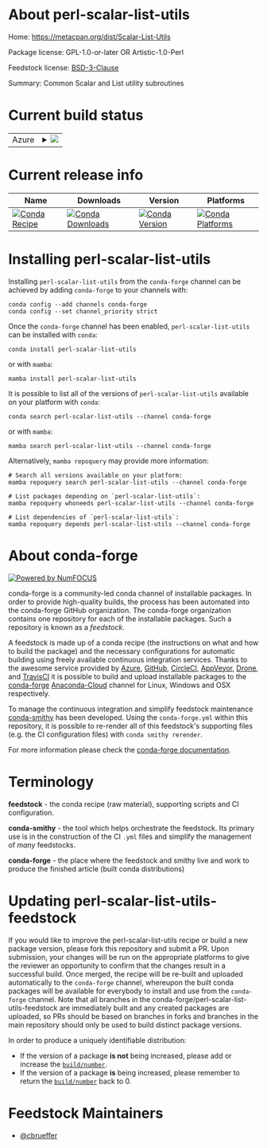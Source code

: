 About perl-scalar-list-utils
============================

Home: https://metacpan.org/dist/Scalar-List-Utils

Package license: GPL-1.0-or-later OR Artistic-1.0-Perl

Feedstock license: [BSD-3-Clause](https://github.com/conda-forge/perl-scalar-list-utils-feedstock/blob/main/LICENSE.txt)

Summary: Common Scalar and List utility subroutines

Current build status
====================


<table>
    
  <tr>
    <td>Azure</td>
    <td>
      <details>
        <summary>
          <a href="https://dev.azure.com/conda-forge/feedstock-builds/_build/latest?definitionId=16934&branchName=main">
            <img src="https://dev.azure.com/conda-forge/feedstock-builds/_apis/build/status/perl-scalar-list-utils-feedstock?branchName=main">
          </a>
        </summary>
        <table>
          <thead><tr><th>Variant</th><th>Status</th></tr></thead>
          <tbody><tr>
              <td>linux_64</td>
              <td>
                <a href="https://dev.azure.com/conda-forge/feedstock-builds/_build/latest?definitionId=16934&branchName=main">
                  <img src="https://dev.azure.com/conda-forge/feedstock-builds/_apis/build/status/perl-scalar-list-utils-feedstock?branchName=main&jobName=linux&configuration=linux_64_" alt="variant">
                </a>
              </td>
            </tr><tr>
              <td>osx_64</td>
              <td>
                <a href="https://dev.azure.com/conda-forge/feedstock-builds/_build/latest?definitionId=16934&branchName=main">
                  <img src="https://dev.azure.com/conda-forge/feedstock-builds/_apis/build/status/perl-scalar-list-utils-feedstock?branchName=main&jobName=osx&configuration=osx_64_" alt="variant">
                </a>
              </td>
            </tr>
          </tbody>
        </table>
      </details>
    </td>
  </tr>
</table>

Current release info
====================

| Name | Downloads | Version | Platforms |
| --- | --- | --- | --- |
| [![Conda Recipe](https://img.shields.io/badge/recipe-perl--scalar--list--utils-green.svg)](https://anaconda.org/conda-forge/perl-scalar-list-utils) | [![Conda Downloads](https://img.shields.io/conda/dn/conda-forge/perl-scalar-list-utils.svg)](https://anaconda.org/conda-forge/perl-scalar-list-utils) | [![Conda Version](https://img.shields.io/conda/vn/conda-forge/perl-scalar-list-utils.svg)](https://anaconda.org/conda-forge/perl-scalar-list-utils) | [![Conda Platforms](https://img.shields.io/conda/pn/conda-forge/perl-scalar-list-utils.svg)](https://anaconda.org/conda-forge/perl-scalar-list-utils) |

Installing perl-scalar-list-utils
=================================

Installing `perl-scalar-list-utils` from the `conda-forge` channel can be achieved by adding `conda-forge` to your channels with:

```
conda config --add channels conda-forge
conda config --set channel_priority strict
```

Once the `conda-forge` channel has been enabled, `perl-scalar-list-utils` can be installed with `conda`:

```
conda install perl-scalar-list-utils
```

or with `mamba`:

```
mamba install perl-scalar-list-utils
```

It is possible to list all of the versions of `perl-scalar-list-utils` available on your platform with `conda`:

```
conda search perl-scalar-list-utils --channel conda-forge
```

or with `mamba`:

```
mamba search perl-scalar-list-utils --channel conda-forge
```

Alternatively, `mamba repoquery` may provide more information:

```
# Search all versions available on your platform:
mamba repoquery search perl-scalar-list-utils --channel conda-forge

# List packages depending on `perl-scalar-list-utils`:
mamba repoquery whoneeds perl-scalar-list-utils --channel conda-forge

# List dependencies of `perl-scalar-list-utils`:
mamba repoquery depends perl-scalar-list-utils --channel conda-forge
```


About conda-forge
=================

[![Powered by
NumFOCUS](https://img.shields.io/badge/powered%20by-NumFOCUS-orange.svg?style=flat&colorA=E1523D&colorB=007D8A)](https://numfocus.org)

conda-forge is a community-led conda channel of installable packages.
In order to provide high-quality builds, the process has been automated into the
conda-forge GitHub organization. The conda-forge organization contains one repository
for each of the installable packages. Such a repository is known as a *feedstock*.

A feedstock is made up of a conda recipe (the instructions on what and how to build
the package) and the necessary configurations for automatic building using freely
available continuous integration services. Thanks to the awesome service provided by
[Azure](https://azure.microsoft.com/en-us/services/devops/), [GitHub](https://github.com/),
[CircleCI](https://circleci.com/), [AppVeyor](https://www.appveyor.com/),
[Drone](https://cloud.drone.io/welcome), and [TravisCI](https://travis-ci.com/)
it is possible to build and upload installable packages to the
[conda-forge](https://anaconda.org/conda-forge) [Anaconda-Cloud](https://anaconda.org/)
channel for Linux, Windows and OSX respectively.

To manage the continuous integration and simplify feedstock maintenance
[conda-smithy](https://github.com/conda-forge/conda-smithy) has been developed.
Using the ``conda-forge.yml`` within this repository, it is possible to re-render all of
this feedstock's supporting files (e.g. the CI configuration files) with ``conda smithy rerender``.

For more information please check the [conda-forge documentation](https://conda-forge.org/docs/).

Terminology
===========

**feedstock** - the conda recipe (raw material), supporting scripts and CI configuration.

**conda-smithy** - the tool which helps orchestrate the feedstock.
                   Its primary use is in the construction of the CI ``.yml`` files
                   and simplify the management of *many* feedstocks.

**conda-forge** - the place where the feedstock and smithy live and work to
                  produce the finished article (built conda distributions)


Updating perl-scalar-list-utils-feedstock
=========================================

If you would like to improve the perl-scalar-list-utils recipe or build a new
package version, please fork this repository and submit a PR. Upon submission,
your changes will be run on the appropriate platforms to give the reviewer an
opportunity to confirm that the changes result in a successful build. Once
merged, the recipe will be re-built and uploaded automatically to the
`conda-forge` channel, whereupon the built conda packages will be available for
everybody to install and use from the `conda-forge` channel.
Note that all branches in the conda-forge/perl-scalar-list-utils-feedstock are
immediately built and any created packages are uploaded, so PRs should be based
on branches in forks and branches in the main repository should only be used to
build distinct package versions.

In order to produce a uniquely identifiable distribution:
 * If the version of a package **is not** being increased, please add or increase
   the [``build/number``](https://docs.conda.io/projects/conda-build/en/latest/resources/define-metadata.html#build-number-and-string).
 * If the version of a package **is** being increased, please remember to return
   the [``build/number``](https://docs.conda.io/projects/conda-build/en/latest/resources/define-metadata.html#build-number-and-string)
   back to 0.

Feedstock Maintainers
=====================

* [@cbrueffer](https://github.com/cbrueffer/)

